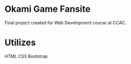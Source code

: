 # Okami Game Fansite

Final project created for Web Development course at CCAC.

# Utilizes

HTML
CSS
Bootstrap
